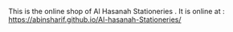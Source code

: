 This is the online shop of Al Hasanah Stationeries .
It is online at :
https://abinsharif.github.io/Al-hasanah-Stationeries/
